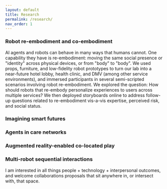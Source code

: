 ```yaml
---
layout: default
title: Research
permalink: /research/
nav_order: 1
---
```


### Robot re-embodiment and co-embodiment

AI agents and robots can behave in many ways that humans cannot. One capability they have is re-embodiment: moving the same social presence or "identity" across physical devices, or from "body" to "body". We used props, furniture, and low-fidelity robot prototypes to turn our lab into a near-future hotel lobby, health clinic, and DMV (among other service environments), and immersed participants in several semi-scripted scenarios involving robot re-embodiment. We explored the question: How should robots that re-embody personalize experiences to users across multiple services? We then deployed storyboards online to address follow-up questions related to re-embodiment vis-a-vis expertise, perceived risk, and social status.

### Imagining smart futures

### Agents in care networks

### Augmented reality-enabled co-located play

### Multi-robot sequential interactions

I am interested in all things people + technology + interpersonal outcomes, and welcome collaborations proposals that sit anywhere in, or intersect with, that space.
